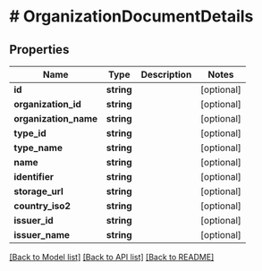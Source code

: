 # # OrganizationDocumentDetails

## Properties

Name | Type | Description | Notes
------------ | ------------- | ------------- | -------------
**id** | **string** |  | [optional]
**organization_id** | **string** |  | [optional]
**organization_name** | **string** |  | [optional]
**type_id** | **string** |  | [optional]
**type_name** | **string** |  | [optional]
**name** | **string** |  | [optional]
**identifier** | **string** |  | [optional]
**storage_url** | **string** |  | [optional]
**country_iso2** | **string** |  | [optional]
**issuer_id** | **string** |  | [optional]
**issuer_name** | **string** |  | [optional]

[[Back to Model list]](../../README.md#models) [[Back to API list]](../../README.md#endpoints) [[Back to README]](../../README.md)
